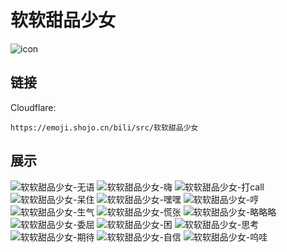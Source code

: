 # 软软甜品少女
![icon](https://emoji.shojo.cn/bili/src/软软甜品少女/icon.png)
## 链接
Cloudflare:
```
https://emoji.shojo.cn/bili/src/软软甜品少女
```
## 展示
![软软甜品少女-无语](https://emoji.shojo.cn/bili/src/软软甜品少女/软软甜品少女-无语.png)
![软软甜品少女-嗨](https://emoji.shojo.cn/bili/src/软软甜品少女/软软甜品少女-嗨.png)
![软软甜品少女-打call](https://emoji.shojo.cn/bili/src/软软甜品少女/软软甜品少女-打call.png)
![软软甜品少女-呆住](https://emoji.shojo.cn/bili/src/软软甜品少女/软软甜品少女-呆住.png)
![软软甜品少女-嘿嘿](https://emoji.shojo.cn/bili/src/软软甜品少女/软软甜品少女-嘿嘿.png)
![软软甜品少女-哼](https://emoji.shojo.cn/bili/src/软软甜品少女/软软甜品少女-哼.png)
![软软甜品少女-生气](https://emoji.shojo.cn/bili/src/软软甜品少女/软软甜品少女-生气.png)
![软软甜品少女-慌张](https://emoji.shojo.cn/bili/src/软软甜品少女/软软甜品少女-慌张.png)
![软软甜品少女-略略略](https://emoji.shojo.cn/bili/src/软软甜品少女/软软甜品少女-略略略.png)
![软软甜品少女-委屈](https://emoji.shojo.cn/bili/src/软软甜品少女/软软甜品少女-委屈.png)
![软软甜品少女-困](https://emoji.shojo.cn/bili/src/软软甜品少女/软软甜品少女-困.png)
![软软甜品少女-思考](https://emoji.shojo.cn/bili/src/软软甜品少女/软软甜品少女-思考.png)
![软软甜品少女-期待](https://emoji.shojo.cn/bili/src/软软甜品少女/软软甜品少女-期待.png)
![软软甜品少女-自信](https://emoji.shojo.cn/bili/src/软软甜品少女/软软甜品少女-自信.png)
![软软甜品少女-呜哇](https://emoji.shojo.cn/bili/src/软软甜品少女/软软甜品少女-呜哇.png)
